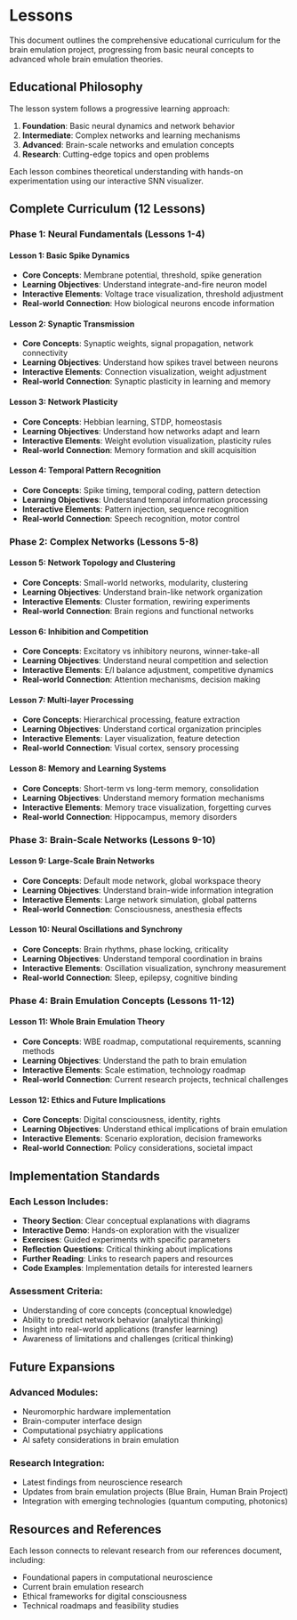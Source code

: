 # Lessons

This document outlines the comprehensive educational curriculum for the brain emulation project, progressing from basic neural concepts to advanced whole brain emulation theories.

## Educational Philosophy

The lesson system follows a progressive learning approach:

1. **Foundation**: Basic neural dynamics and network behavior
2. **Intermediate**: Complex networks and learning mechanisms
3. **Advanced**: Brain-scale networks and emulation concepts
4. **Research**: Cutting-edge topics and open problems

Each lesson combines theoretical understanding with hands-on experimentation using our interactive SNN visualizer.

## Complete Curriculum (12 Lessons)

### Phase 1: Neural Fundamentals (Lessons 1-4)

#### Lesson 1: Basic Spike Dynamics

- **Core Concepts**: Membrane potential, threshold, spike generation
- **Learning Objectives**: Understand integrate-and-fire neuron model
- **Interactive Elements**: Voltage trace visualization, threshold adjustment
- **Real-world Connection**: How biological neurons encode information

#### Lesson 2: Synaptic Transmission

- **Core Concepts**: Synaptic weights, signal propagation, network connectivity
- **Learning Objectives**: Understand how spikes travel between neurons
- **Interactive Elements**: Connection visualization, weight adjustment
- **Real-world Connection**: Synaptic plasticity in learning and memory

#### Lesson 3: Network Plasticity

- **Core Concepts**: Hebbian learning, STDP, homeostasis
- **Learning Objectives**: Understand how networks adapt and learn
- **Interactive Elements**: Weight evolution visualization, plasticity rules
- **Real-world Connection**: Memory formation and skill acquisition

#### Lesson 4: Temporal Pattern Recognition

- **Core Concepts**: Spike timing, temporal coding, pattern detection
- **Learning Objectives**: Understand temporal information processing
- **Interactive Elements**: Pattern injection, sequence recognition
- **Real-world Connection**: Speech recognition, motor control

### Phase 2: Complex Networks (Lessons 5-8)

#### Lesson 5: Network Topology and Clustering

- **Core Concepts**: Small-world networks, modularity, clustering
- **Learning Objectives**: Understand brain-like network organization
- **Interactive Elements**: Cluster formation, rewiring experiments
- **Real-world Connection**: Brain regions and functional networks

#### Lesson 6: Inhibition and Competition

- **Core Concepts**: Excitatory vs inhibitory neurons, winner-take-all
- **Learning Objectives**: Understand neural competition and selection
- **Interactive Elements**: E/I balance adjustment, competitive dynamics
- **Real-world Connection**: Attention mechanisms, decision making

#### Lesson 7: Multi-layer Processing

- **Core Concepts**: Hierarchical processing, feature extraction
- **Learning Objectives**: Understand cortical organization principles
- **Interactive Elements**: Layer visualization, feature detection
- **Real-world Connection**: Visual cortex, sensory processing

#### Lesson 8: Memory and Learning Systems

- **Core Concepts**: Short-term vs long-term memory, consolidation
- **Learning Objectives**: Understand memory formation mechanisms
- **Interactive Elements**: Memory trace visualization, forgetting curves
- **Real-world Connection**: Hippocampus, memory disorders

### Phase 3: Brain-Scale Networks (Lessons 9-10)

#### Lesson 9: Large-Scale Brain Networks

- **Core Concepts**: Default mode network, global workspace theory
- **Learning Objectives**: Understand brain-wide information integration
- **Interactive Elements**: Large network simulation, global patterns
- **Real-world Connection**: Consciousness, anesthesia effects

#### Lesson 10: Neural Oscillations and Synchrony

- **Core Concepts**: Brain rhythms, phase locking, criticality
- **Learning Objectives**: Understand temporal coordination in brains
- **Interactive Elements**: Oscillation visualization, synchrony measurement
- **Real-world Connection**: Sleep, epilepsy, cognitive binding

### Phase 4: Brain Emulation Concepts (Lessons 11-12)

#### Lesson 11: Whole Brain Emulation Theory

- **Core Concepts**: WBE roadmap, computational requirements, scanning methods
- **Learning Objectives**: Understand the path to brain emulation
- **Interactive Elements**: Scale estimation, technology roadmap
- **Real-world Connection**: Current research projects, technical challenges

#### Lesson 12: Ethics and Future Implications

- **Core Concepts**: Digital consciousness, identity, rights
- **Learning Objectives**: Understand ethical implications of brain emulation
- **Interactive Elements**: Scenario exploration, decision frameworks
- **Real-world Connection**: Policy considerations, societal impact

## Implementation Standards

### Each Lesson Includes:

- **Theory Section**: Clear conceptual explanations with diagrams
- **Interactive Demo**: Hands-on exploration with the visualizer
- **Exercises**: Guided experiments with specific parameters
- **Reflection Questions**: Critical thinking about implications
- **Further Reading**: Links to research papers and resources
- **Code Examples**: Implementation details for interested learners

### Assessment Criteria:

- Understanding of core concepts (conceptual knowledge)
- Ability to predict network behavior (analytical thinking)
- Insight into real-world applications (transfer learning)
- Awareness of limitations and challenges (critical thinking)

## Future Expansions

### Advanced Modules:

- Neuromorphic hardware implementation
- Brain-computer interface design
- Computational psychiatry applications
- AI safety considerations in brain emulation

### Research Integration:

- Latest findings from neuroscience research
- Updates from brain emulation projects (Blue Brain, Human Brain Project)
- Integration with emerging technologies (quantum computing, photonics)

## Resources and References

Each lesson connects to relevant research from our references document, including:

- Foundational papers in computational neuroscience
- Current brain emulation research
- Ethical frameworks for digital consciousness
- Technical roadmaps and feasibility studies
